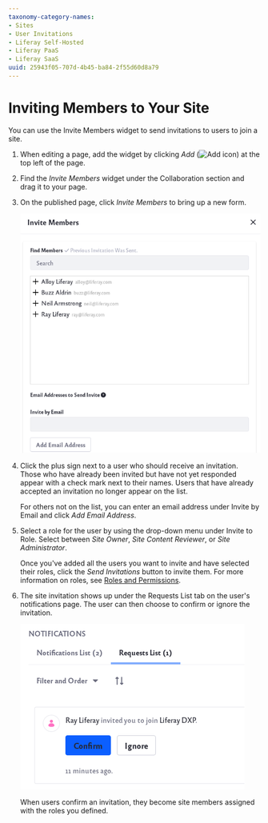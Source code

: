 ```yaml
---
taxonomy-category-names:
- Sites
- User Invitations
- Liferay Self-Hosted
- Liferay PaaS
- Liferay SaaS
uuid: 25943f05-707d-4b45-ba84-2f55d60d8a79
---
```

# Inviting Members to Your Site

You can use the Invite Members widget to send invitations to users to join a site.

1. When editing a page, add the widget by clicking *Add* (![Add icon](../../../images/icon-add-app.png)) at the top left of the page. 
   
1. Find the *Invite Members* widget under the Collaboration section and drag it to your page.

1. On the published page, click *Invite Members* to bring up a new form.

    ![Select users to invite in the new window.](./inviting-members-to-your-site/images/02.png)

1. Click the plus sign next to a user who should receive an invitation. Those who have already been invited but have not yet responded appear with a check mark next to their names. Users that have already accepted an invitation no longer appear on the list.

   For others not on the list, you can enter an email address under Invite by Email and click *Add Email Address*.

1. Select a role for the user by using the drop-down menu under Invite to Role. Select between *Site Owner*, *Site Content Reviewer*, or *Site Administrator*.

    Once you've added all the users you want to invite and have selected their roles, click the *Send Invitations* button to invite them. For more information on roles, see [Roles and Permissions](../../../users-and-permissions/roles-and-permissions/understanding-roles-and-permissions.md).

1. The site invitation shows up under the Requests List tab on the user's notifications page. The user can then choose to confirm or ignore the invitation.

    ![The invited users have an invitation request in their notifications page.](./inviting-members-to-your-site/images/03.png)

    When users confirm an invitation, they become site members assigned with the roles you defined.
